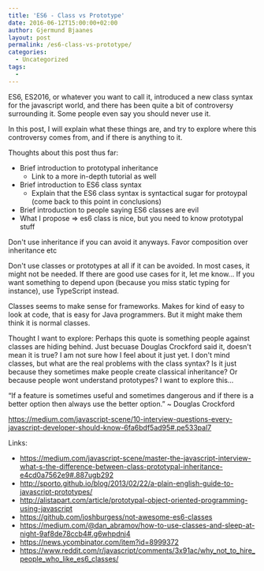 ```yaml
---
title: 'ES6 - Class vs Prototype'
date: 2016-06-12T15:00:00+02:00
author: Gjermund Bjaanes
layout: post
permalink: /es6-class-vs-prototype/
categories:
  - Uncategorized
tags:
  -
---
```


ES6, ES2016, or whatever you want to call it, introduced a new class syntax for the javascript world, 
and there has been quite a bit of controversy surrounding it. Some people even say you should never use it.
  
In this post, I will explain what these things are, and try to explore where this controversy comes from,
and if there is anything to it.

<!--more-->

Thoughts about this post thus far:

* Brief introduction to prototypal inheritance
    * Link to a more in-depth tutorial as well
* Brief introduction to ES6 class syntax
    * Explain that the ES6 class syntax is syntactical sugar for protoypal (come back to this point in conclusions) 
* Brief introduction to people saying ES6 classes are evil
* What I propose => es6 class is nice, but you need to know prototypal stuff

Don't use inheritance if you can avoid it anyways.
Favor composition over inheritance etc

Don't use classes or prototypes at all if it can be avoided.
In most cases, it might not be needed. If there are good use cases for it, let me know... 
If you want something to depend upon (because you miss static typing for instance), use TypeScript instead.

Classes seems to make sense for frameworks. Makes for kind of easy to look at code,
that is easy for Java programmers. But it might make them think it is normal classes.



Thought I want to explore:
Perhaps this quote is something people against classes are hiding behind.
Just becuase Douglas Crockford said it, doesn't mean it is true?
I am not sure how I feel about it just yet. I don't mind classes, but what are the 
real problems with the class syntax? Is it just because they sometimes
make people create classical inheritance? Or because people wont understand
prototypes? I want to explore this...

“If a feature is sometimes useful
and sometimes dangerous
and if there is a better option
then always use the better option.”
~ Douglas Crockford

https://medium.com/javascript-scene/10-interview-questions-every-javascript-developer-should-know-6fa6bdf5ad95#.pe533pal7
 
 
Links:
* https://medium.com/javascript-scene/master-the-javascript-interview-what-s-the-difference-between-class-prototypal-inheritance-e4cd0a7562e9#.887ugb292
* http://sporto.github.io/blog/2013/02/22/a-plain-english-guide-to-javascript-prototypes/
* http://alistapart.com/article/prototypal-object-oriented-programming-using-javascript
* https://github.com/joshburgess/not-awesome-es6-classes
* https://medium.com/@dan_abramov/how-to-use-classes-and-sleep-at-night-9af8de78ccb4#.g6whpdnj4
* https://news.ycombinator.com/item?id=8999372
* https://www.reddit.com/r/javascript/comments/3x91ac/why_not_to_hire_people_who_like_es6_classes/